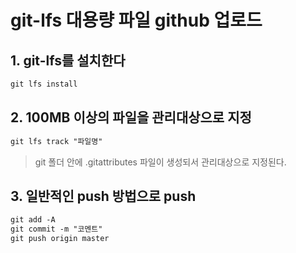 # git-lfs 대용량 파일 github 업로드

## 1. git-lfs를 설치한다

```txt
git lfs install
```

## 2. 100MB 이상의 파일을 관리대상으로 지정

```txt
git lfs track "파일명"
```

> git 폴더 안에 .gitattributes 파일이 생성되서 관리대상으로 지정된다.

## 3. 일반적인 push 방법으로 push

```txt
git add -A
git commit -m "코멘트"
git push origin master
```
